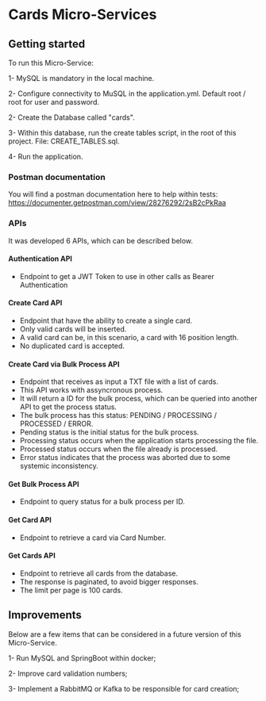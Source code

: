 Cards Micro-Services
==================

## Getting started

To run this Micro-Service:

1- MySQL is mandatory in the local machine.

2- Configure connectivity to MuSQL in the application.yml. Default root / root for user and password.

2- Create the Database called "cards".

3- Within this database, run the create tables script, in the root of this project. File: CREATE_TABLES.sql.

4- Run the application.

### Postman documentation

You will find a postman documentation here to help within tests: https://documenter.getpostman.com/view/28276292/2sB2cPkRaa

### APIs

It was developed 6 APIs, which can be described below.

#### Authentication API

* Endpoint to get a JWT Token to use in other calls as Bearer Authentication

#### Create Card API

* Endpoint that have the ability to create a single card.
* Only valid cards will be inserted.
* A valid card can be, in this scenario, a card with 16 position length.
* No duplicated card is accepted.

#### Create Card via Bulk Process API

* Endpoint that receives as input a TXT file with a list of cards.
* This API works with assyncronous process.
* It will return a ID for the bulk process, which can be queried into another API to get the process status.
* The bulk process has this status: PENDING / PROCESSING / PROCESSED / ERROR.
* Pending status is the initial status for the bulk process.
* Processing status occurs when the application starts processing the file.
* Processed status occurs when the file already is processed.
* Error status indicates that the process was aborted due to some systemic inconsistency.

#### Get Bulk Process API

* Endpoint to query status for a bulk process per ID.

#### Get Card API

* Endpoint to retrieve a card via Card Number.

#### Get Cards API

* Endpoint to retrieve all cards from the database.
* The response is paginated, to avoid bigger responses.
* The limit per page is 100 cards.

## Improvements

Below are a few items that can be considered in a future version of this Micro-Service.

1- Run MySQL and SpringBoot within docker;

2- Improve card validation numbers;

3- Implement a RabbitMQ or Kafka to be responsible for card creation;
